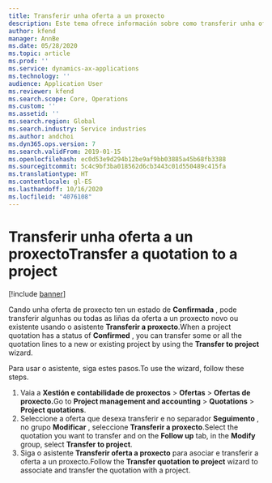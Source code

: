 ```yaml
---
title: Transferir unha oferta a un proxecto
description: Este tema ofrece información sobre como transferir unha oferta a un proxecto novo ou existente.
author: kfend
manager: AnnBe
ms.date: 05/28/2020
ms.topic: article
ms.prod: ''
ms.service: dynamics-ax-applications
ms.technology: ''
audience: Application User
ms.reviewer: kfend
ms.search.scope: Core, Operations
ms.custom: ''
ms.assetid: ''
ms.search.region: Global
ms.search.industry: Service industries
ms.author: andchoi
ms.dyn365.ops.version: 7
ms.search.validFrom: 2019-01-15
ms.openlocfilehash: ec0d53e9d294b12be9af9bb03885a45b68fb3388
ms.sourcegitcommit: 5c4c9bf3ba018562d6cb3443c01d550489c415fa
ms.translationtype: HT
ms.contentlocale: gl-ES
ms.lasthandoff: 10/16/2020
ms.locfileid: "4076108"
---
```

# <a name="transfer-a-quotation-to-a-project"></a><span data-ttu-id="bb86b-103">Transferir unha oferta a un proxecto</span><span class="sxs-lookup"><span data-stu-id="bb86b-103">Transfer a quotation to a project</span></span>

[!include [banner](../includes/banner.md)]

<span data-ttu-id="bb86b-104">Cando unha oferta de proxecto ten un estado de **Confirmada** , pode transferir algunhas ou todas as liñas da oferta a un proxecto novo ou existente usando o asistente **Transferir a proxecto**.</span><span class="sxs-lookup"><span data-stu-id="bb86b-104">When a project quotation has a status of **Confirmed** , you can transfer some or all the quotation lines to a new or existing project by using the **Transfer to project** wizard.</span></span> 

<span data-ttu-id="bb86b-105">Para usar o asistente, siga estes pasos.</span><span class="sxs-lookup"><span data-stu-id="bb86b-105">To use the wizard, follow these steps.</span></span>

1. <span data-ttu-id="bb86b-106">Vaia a **Xestión e contabilidade de proxectos** > **Ofertas** > **Ofertas de proxecto.**</span><span class="sxs-lookup"><span data-stu-id="bb86b-106">Go to **Project management and accounting** > **Quotations** > **Project quotations**.</span></span>
2. <span data-ttu-id="bb86b-107">Seleccione a oferta que desexa transferir e no separador **Seguimento** , no grupo **Modificar** , seleccione **Transferir a proxecto**.</span><span class="sxs-lookup"><span data-stu-id="bb86b-107">Select the quotation you want to transfer and on the **Follow up** tab, in the **Modify** group, select **Transfer to project**.</span></span>
3. <span data-ttu-id="bb86b-108">Siga o asistente **Transferir oferta a proxecto** para asociar e transferir a oferta a un proxecto.</span><span class="sxs-lookup"><span data-stu-id="bb86b-108">Follow the **Transfer quotation to project** wizard to associate and transfer the quotation with a project.</span></span>
